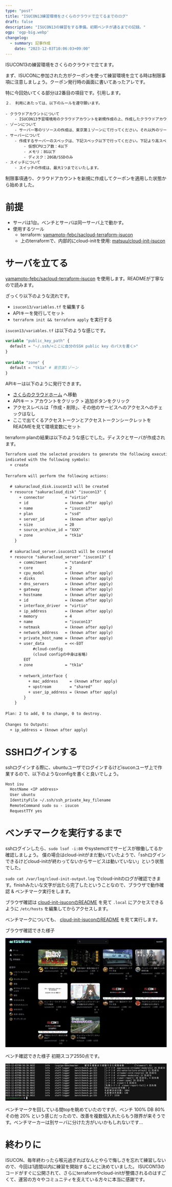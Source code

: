 ```yaml
---
type: "post"
title: "ISUCON13練習環境をさくらのクラウドで立てるまでのログ"
draft: false
description: "ISUCON13の練習をする準備。初期ベンチが通るまでの記録。"
ogp: 'ogp-big.webp'
changelog:
  - summary: 記事作成
    date: "2023-12-03T10:06:03+09:00"
---
```


<!-- titleは自動で入る -->
ISUCON13の練習環境をさくらのクラウドで立てます。

まず、ISUCONに参加された方がクーポンを使って練習環境を立てる時は制限事項に注意しましょう。クーポン発行時の画面に書いてあったアレです。

特に今回効いてくる部分は2番目の項目です。引用します。

```txt
２． 利用にあたっては、以下のルールを遵守願います。

- クラウドアカウントについて
    - ISUCON13予習環境用のクラウドアカウントを新規作成の上、作成したクラウドアカウントに対してクーポンコードを登録願います。
- ゾーンについて
    - サーバー等のリソースの作成は、東京第１ゾーンにて行ってください。それ以外のリージョン、ゾーンへの作成は禁止といたします。
- サーバーについて
    - 作成するサーバーのスペックは、下記スペック以下で行ってください。下記より高スペックなサーバーの作成は禁止といたします。
        - 仮想CPUコア数：4以下
        - メモリ：8G以下
        - ディスク：20GB/SSDのみ
- スイッチについて
    - スイッチの作成は、最大1つまでといたします。
```

制限事項通り、クラウドアカウントを新規に作成してクーポンを適用した状態から始めました。

# 前提

- サーバは1台。ベンチとサーバは同一サーバ上で動かす。
- 使用するツール
  - terraform: [yamamoto-febc/sacloud-terraform-isucon](https://github.com/yamamoto-febc/sacloud-terraform-isucon)
  - 上のterraformで、内部的にcloud-initを使用: [matsuu/cloud-init-isucon](https://github.com/matsuu/cloud-init-isucon)

# サーバを立てる

[yamamoto-febc/sacloud-terraform-isucon](https://github.com/yamamoto-febc/sacloud-terraform-isucon) を使用します。READMEが丁寧なので読みます。

ざっくり以下のような流れです。

- `isucon13/variables.tf` を編集する
- APIキーを発行してセット
- `terraform init && terraform apply` を実行する

`isucon13/variables.tf` は以下のような感じです。

```tf
variable "public_key_path" {
  default = "~/.ssh/<ここに自分のSSH public key のパスを書く>"
}

variable "zone" {
  default = "tk1a" # 東京第1ゾーン
}
```

APIキーは以下のように発行できます。

- [さくらのクラウドホーム](https://secure.sakura.ad.jp/cloud/?#!/service/select/) へ移動
- APIキー > アカウントをクリック > 追加ボタンをクリック
- アクセスレベルは「作成・削除」、その他のサービスへのアクセスへのチェックはなし
- ここで出てくるアクセストークンとアクセストークンシークレットをREADMEを見て環境変数にセット

terraform planの結果は以下のような感じでした。ディスクとサーバが作成されます。

```txt
Terraform used the selected providers to generate the following execution plan. Resource actions are
indicated with the following symbols:
  + create

Terraform will perform the following actions:

  # sakuracloud_disk.isucon13 will be created
  + resource "sakuracloud_disk" "isucon13" {
      + connector         = "virtio"
      + id                = (known after apply)
      + name              = "isucon13"
      + plan              = "ssd"
      + server_id         = (known after apply)
      + size              = 20
      + source_archive_id = "XXX"
      + zone              = "tk1a"
    }

  # sakuracloud_server.isucon13 will be created
  + resource "sakuracloud_server" "isucon13" {
      + commitment        = "standard"
      + core              = 2
      + cpu_model         = (known after apply)
      + disks             = (known after apply)
      + dns_servers       = (known after apply)
      + gateway           = (known after apply)
      + hostname          = (known after apply)
      + id                = (known after apply)
      + interface_driver  = "virtio"
      + ip_address        = (known after apply)
      + memory            = 4
      + name              = "isucon13"
      + netmask           = (known after apply)
      + network_address   = (known after apply)
      + private_host_name = (known after apply)
      + user_data         = <<-EOT
            #cloud-config
            (cloud configの中身は省略)
        EOT
      + zone              = "tk1a"

      + network_interface {
          + mac_address     = (known after apply)
          + upstream        = "shared"
          + user_ip_address = (known after apply)
        }
    }

Plan: 2 to add, 0 to change, 0 to destroy.

Changes to Outputs:
  + ip_address = (known after apply)
```

# SSHログインする

sshログインする際に、ubuntuユーザでログインするけどisuconユーザ上で作業するので、以下のようなconfigを書くと良いでしょう。

```txt
Host isu
  HostName <IP address>
  User ubuntu
  IdentityFile ~/.ssh/ssh_private_key_filename
  RemoteCommand sudo su - isucon
  RequestTTY yes
```

# ベンチマークを実行するまで

sshログインしたら、`sudo lsof -i:80` やsystemctlでサービスが稼働してるか確認しましょう。
僕の場合はcloud-initがまだ動いていたようで、「sshログインできるけどcloud-initが終わってないからサービスは動いていない」という状態でした。

`sudo cat /var/log/cloud-init-output.log` でcloud-initのログが確認できます。finishみたいな文字が出たら完了したということなので、ブラウザで動作確認 & ベンチマーク実行をします。

ブラウザ確認は [cloud-init-isuconのREADME](https://github.com/matsuu/cloud-init-isucon/tree/ffe6b14b742fd92dfd84f5d29151b0d789a5c7b2/isucon13#%E3%83%96%E3%83%A9%E3%82%A6%E3%82%B6%E3%81%A7%E5%8B%95%E4%BD%9C%E7%A2%BA%E8%AA%8D%E3%81%8C%E3%81%A7%E3%81%8D%E3%81%AA%E3%81%84) を見て `.local` にアクセスできるように `/etc/hosts` を編集してからアクセスします。

ベンチマークについても、 [cloud-init-isuconのREADME](https://github.com/matsuu/cloud-init-isucon/tree/ffe6b14b742fd92dfd84f5d29151b0d789a5c7b2/isucon13#bench) を見て実行します。

ブラウザ確認できた様子

![ブラウザ確認](./p-1.png)

ベンチ確認できた様子 初期スコア2550点です。

![ベンチ](./p-2.png)

ベンチマークを回している間topを眺めていたのですが、ベンチ 100% DB 80% その他 20% という感じだったので、改善を複数個入れたらもう限界が来そうです。ベンチマーカーは別サーバに分けた方がいいかもしれないです...

# 終わりに

ISUCON、毎年終わったら喉元過ぎればなんとやらで悔しさを忘れて練習しないので、今回は1週間以内に練習を開始することに決めていました。
ISUCON13のコードがすぐに公開されて、さらにterraformやcloud-initが整備されるのはすごくて、運営の方々やコミュニティを支えている方々に本当に感謝です。
